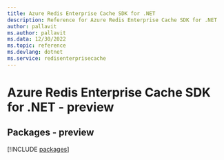 ```yaml
---
title: Azure Redis Enterprise Cache SDK for .NET
description: Reference for Azure Redis Enterprise Cache SDK for .NET
author: pallavit
ms.author: pallavit
ms.data: 12/30/2022
ms.topic: reference
ms.devlang: dotnet
ms.service: redisenterprisecache
---
```

# Azure Redis Enterprise Cache SDK for .NET - preview
## Packages - preview
[!INCLUDE [packages](redis-enterprise-cache-index.md)]
